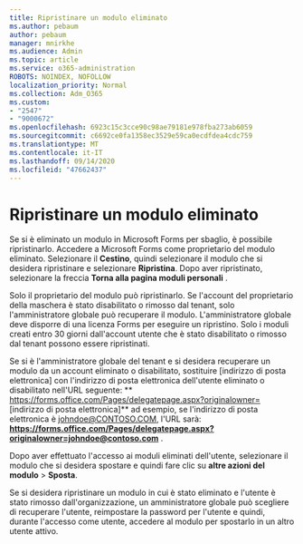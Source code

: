 ```yaml
---
title: Ripristinare un modulo eliminato
ms.author: pebaum
author: pebaum
manager: mnirkhe
ms.audience: Admin
ms.topic: article
ms.service: o365-administration
ROBOTS: NOINDEX, NOFOLLOW
localization_priority: Normal
ms.collection: Adm_O365
ms.custom:
- "2547"
- "9000672"
ms.openlocfilehash: 6923c15c3cce90c98ae79181e978fba273ab6059
ms.sourcegitcommit: c6692ce0fa1358ec3529e59ca0ecdfdea4cdc759
ms.translationtype: MT
ms.contentlocale: it-IT
ms.lasthandoff: 09/14/2020
ms.locfileid: "47662437"
---
```

# <a name="restore-a-deleted-form"></a>Ripristinare un modulo eliminato

Se si è eliminato un modulo in Microsoft Forms per sbaglio, è possibile ripristinarlo. Accedere a Microsoft Forms come proprietario del modulo eliminato. Selezionare il **Cestino**, quindi selezionare il modulo che si desidera ripristinare e selezionare **Ripristina**. Dopo aver ripristinato, selezionare la freccia **Torna alla pagina moduli personali** .

Solo il proprietario del modulo può ripristinarlo. Se l'account del proprietario della maschera è stato disabilitato o rimosso dal tenant, solo l'amministratore globale può recuperare il modulo. L'amministratore globale deve disporre di una licenza Forms per eseguire un ripristino. Solo i moduli creati entro 30 giorni dall'account utente che è stato disabilitato o rimosso dal tenant possono essere ripristinati.

Se si è l'amministratore globale del tenant e si desidera recuperare un modulo da un account eliminato o disabilitato, sostituire [indirizzo di posta elettronica] con l'indirizzo di posta elettronica dell'utente eliminato o disabilitato nell'URL seguente: ** https://forms.office.com/Pages/delegatepage.aspx?originalowner= [indirizzo di posta elettronica]** ad esempio, se l'indirizzo di posta elettronica è johndoe@CONTOSO.COM, l'URL sarà: **https://forms.office.com/Pages/delegatepage.aspx?originalowner=johndoe@contoso.com** . 

Dopo aver effettuato l'accesso ai moduli eliminati dell'utente, selezionare il modulo che si desidera spostare e quindi fare clic su **altre azioni del modulo**  >  **Sposta**.

Se si desidera ripristinare un modulo in cui è stato eliminato e l'utente è stato rimosso dall'organizzazione, un amministratore globale può scegliere di recuperare l'utente, reimpostare la password per l'utente e quindi, durante l'accesso come utente, accedere al modulo per spostarlo in un altro utente attivo. 